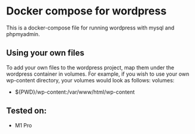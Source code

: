 # Docker compose for wordpress
This is a docker-compose file for running wordpress with mysql and phpmyadmin.

## Using your own files
To add your own files to the wordpress project, map them under the wordpress container in volumes.
For example, if you wish to use your own wp-content directory, your volumes would look as follows:
volumes:
- ${PWD}/wp-content:/var/www/html/wp-content

## Tested on:
- M1 Pro